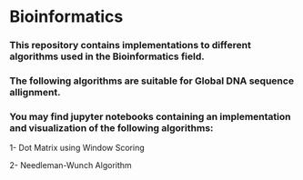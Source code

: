 # Bioinformatics
### This repository contains implementations to different algorithms used in the Bioinformatics field. 
### The following algorithms are suitable for Global DNA sequence allignment. 

### You may find jupyter notebooks containing an implementation and visualization of the following algorithms: 

  1- Dot Matrix using Window Scoring

  2- Needleman-Wunch Algorithm
